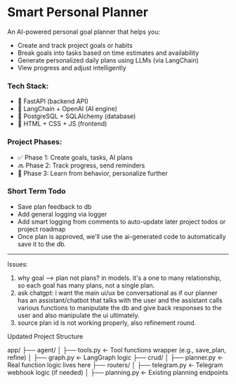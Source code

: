 # Smart Personal Planner

An AI-powered personal goal planner that helps you:
- Create and track project goals or habits
- Break goals into tasks based on time estimates and availability
- Generate personalized daily plans using LLMs (via LangChain)
- View progress and adjust intelligently

### Tech Stack:
- 🐍 FastAPI (backend API)
- 🧠 LangChain + OpenAI (AI engine)
- 🐘 PostgreSQL + SQLAlchemy (database)
- 🎨 HTML + CSS + JS (frontend)

### Project Phases:
- ✅ Phase 1: Create goals, tasks, AI plans
- 🔜 Phase 2: Track progress, send reminders
- 🔮 Phase 3: Learn from behavior, personalize further


### Short Term Todo
- Save plan feedback to db
- Add general logging via logger
- Add smart logging from comments to auto-update later project todos or project roadmap
- Once plan is approved, we'll use the ai-generated code to automatically save it to the db.



---------------
Issues:

1. why goal --> plan not plans? in models. it's a one to many relationship, so each goal has many plans, not a single plan.
2. ask chatgpt: i want the main ui/ux be conversational as if our planner has an assistant/chatbot that talks with the user and the assistant calls various functions to manipulate the db and give back responses to the user and also manipulate the ui ultimately.
3. source plan id is not working properly, also refinement round.


Updated Project Structure

app/
├── agent/
│   ├── tools.py       ← Tool functions wrapper (e.g., save_plan, refine)
│   ├── graph.py       ← LangGraph logic
├── crud/
│   ├── planner.py     ← Real function logic lives here
├── routers/
│   ├── telegram.py    ← Telegram webhook logic (if needed)
│   ├── planning.py    ← Existing planning endpoints
